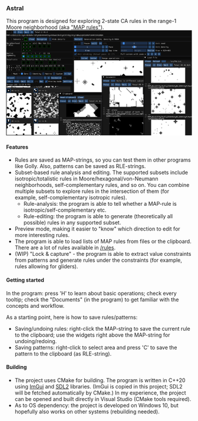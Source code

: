 ### Astral
This program is designed for exploring 2-state CA rules in the range-1 Moore neighborhood (aka ["MAP rules"](https://golly.sourceforge.io/Help/Algorithms/QuickLife.html#map)).
![screenshot](screenshot.png)

#### Features
- Rules are saved as MAP-strings, so you can test them in other programs like Golly. Also, patterns can be saved as RLE-strings.
- Subset-based rule analysis and editing. The supported subsets include isotropic/totalistic rules in Moore/hexagonal/von-Neumann neighborhoods, self-complementary rules, and so on. You can combine multiple subsets to explore rules in the intersection of them (for example, self-complementary isotropic rules).
    - Rule-analysis: the program is able to tell whether a MAP-rule is isotropic/self-complementary etc.
    - Rule-editing: the program is able to generate (theoretically all possible) rules in any supported subset.
- Preview mode, making it easier to "know" which direction to edit for more interesting rules.
- The program is able to load lists of MAP rules from files or the clipboard. There are a lot of rules available in [/rules](rules).
- (WIP) "Lock & capture" - the program is able to extract value constraints from patterns and generate rules under the constraints (for example, rules allowing for gliders).

#### Getting started
In the program: press 'H' to learn about basic operations; check every tooltip; check the "Documents" (in the program) to get familiar with the concepts and workflow.

As a starting point, here is how to save rules/patterns:
- Saving/undoing rules: right-click the MAP-string to save the current rule to the clipboard; use the widgets right above the MAP-string for undoing/redoing.
- Saving patterns: right-click to select area and press 'C' to save the pattern to the clipboard (as RLE-string).

#### Building
- The project uses CMake for building. The program is written in C++20 using [ImGui](https://github.com/ocornut/imgui) and [SDL2](https://github.com/libsdl-org/SDL) libraries. (ImGui is copied in this project; SDL2 will be fetched automatically by CMake.) In my experience, the project can be opened and built directly in Visual Studio (CMake tools required).
- As to OS dependency: the project is developed on Windows 10, but hopefully also works on other systems (rebuilding needed).
